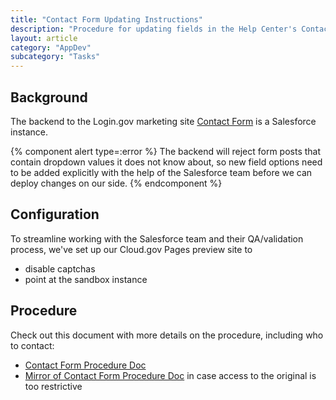 ```yaml
---
title: "Contact Form Updating Instructions"
description: "Procedure for updating fields in the Help Center's Contact Form"
layout: article
category: "AppDev"
subcategory: "Tasks"
---
```


## Background

The backend to the Login.gov marketing site [Contact Form](https://login.gov/contact/) is
a Salesforce instance.

{% component alert type=:error %}
The backend will reject form posts that contain dropdown values it does not know about,
so new field options need to be added explicitly with the help of the Salesforce team
before we can deploy changes on our side.
{% endcomponent %}

## Configuration

To streamline working with the Salesforce team and their QA/validation process,
we've set up our Cloud.gov Pages preview site to

- disable captchas
- point at the sandbox instance

## Procedure

Check out this document with more details on the procedure, including who to contact:

- [Contact Form Procedure Doc][procedure]
- [Mirror of Contact Form Procedure Doc][procedure-mirror] in case access to the original
  is too restrictive

[procedure]: https://docs.google.com/document/d/1mMbDFzbzVKn1A1W87XFHakr-oz1-WKxBPQ3cT9VbEH4/edit
[procedure-mirror]: https://docs.google.com/document/d/1hQN8Az_ibSNf_c-iMR2RhRSZzz-RQtk6mZJW00-Cd2c/edit

